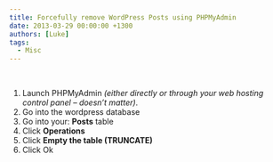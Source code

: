 ```yaml
---
title: Forcefully remove WordPress Posts using PHPMyAdmin
date: 2013-03-29 00:00:00 +1300
authors: [Luke]
tags:
  - Misc
---
```

&nbsp;

  1. Launch PHPMyAdmin _(either directly or through your web hosting control panel &#8211; doesn&#8217;t matter)_.
  2. Go into the wordpress database
  3. Go into your: **Posts** table
  4. Click **Operations**
  5. Click **Empty the table (TRUNCATE)**
  6. Click Ok
